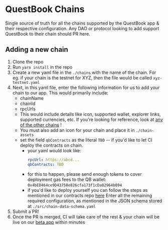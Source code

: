 # QuestBook Chains

Single source of truth for all the chains supported by the QuestBook app &amp; their respective configuration. Any DAO or protocol looking to add support QuestBook to their chain should PR here.

## Adding a new chain

1. Clone the repo
2. Run `yarn install` in the repo
3. Create a new yaml file in the `./chains` with the name of the chain. For eg. if your chain is the testnet for XYZ, then the file would be called `xyz-testnet.yaml`
4. Next, in this yaml file, enter the following information for us to add your chain to our app. This would primarily include:
    - chainName
    - chainId
    - rpcUrls
	- This would include details like  icon, supported wallet, explorer links, supported currencies, etc.
		If you're looking for reference, look at [any of the other chains](https://github.com/questbook/chains/blob/main/chains/rinkeby.yaml) !
	- You must also add an icon for your chain and place it in `./chain-assets`
	- set the field `qbContracts` as the literal `TBD` -- if you'd like to let CI deploy the contracts on chain.
		- your yaml would look like:
			``` yaml
			rpcUrl: https://abcd...
			qbContracts: TBD
			```
		- for this to happen, please send enough tokens to cover deployment gas fees to the QB wallet:
			`0x4bED464ce9D43758e826cfa173f1cDa82964b894`
		- if you'd like to deploy yourself you can follow the steps as mentioned in our contracts repo [here](https://github.com/questbook/grants-contracts-upgradeable)
	Enter all the remaining required configuration, as mentioned in the JSON schema stored at `./src/chain-data-schema.yaml`
5. Submit a PR!
6. Once the PR is merged, CI will take care of the rest & your chain will be live on our [beta app](https://beta.questbook.app) within minutes
